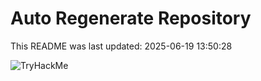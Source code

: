 # Auto Regenerate Repository

This README was last updated: 2025-06-19 13:50:28

 ![TryHackMe](https://tryhackme.com/badge/533634)